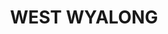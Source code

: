 ---
lastmod: '2025-04-06T06:05:20+00:00'
latitude: -33.839275
layout: suburb
longitude: 147.308172
postcode: '2671'
state: NSW
title: WEST WYALONG
url: /nsw/west-wyalong/
---